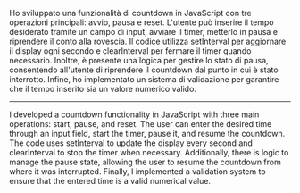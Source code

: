 
Ho sviluppato una funzionalità di countdown in JavaScript con tre operazioni principali: avvio, pausa e reset. L'utente può inserire il tempo desiderato tramite un campo di input, avviare il timer, metterlo in pausa e riprendere il conto alla rovescia. Il codice utilizza setInterval per aggiornare il display ogni secondo e clearInterval per fermare il timer quando necessario. Inoltre, è presente una logica per gestire lo stato di pausa, consentendo all'utente di riprendere il countdown dal punto in cui è stato interrotto. Infine, ho implementato un sistema di validazione per garantire che il tempo inserito sia un valore numerico valido.

---------------------------------------------------------------------------------------------------------------------------------------------------------------------------------------------


I developed a countdown functionality in JavaScript with three main operations: start, pause, and reset. The user can enter the desired time through an input field, start the timer, pause it, and resume the countdown. The code uses setInterval to update the display every second and clearInterval to stop the timer when necessary. Additionally, there is logic to manage the pause state, allowing the user to resume the countdown from where it was interrupted. Finally, I implemented a validation system to ensure that the entered time is a valid numerical value.

